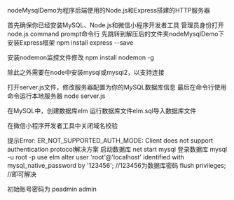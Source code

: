 nodeMysqlDemo为程序后端使用的Node.js和Express搭建的HTTP服务器

首先确保你已经安装MySQL、Node.js和微信小程序开发者工具
管理员身份打开node.js command prompt命令行
先跳转到解压后的文件夹nodeMysqlDemo下
安装Express框架
npm install express --save

安装nodemon监控文件修改
npm install nodemon -g

除此之外需要在node中安装mysql或mysql2，以支持连接

打开server.js文件，修改服务器配置为你的MySQL数据库信息
最后在命令行使用命令运行本地服务器
node server.js

在MySQL中，创建数据库elm
运行数据库文件elm.sql导入数据库文件

在微信小程序开发者工具中关闭域名校验

提示Error: ER_NOT_SUPPORTED_AUTH_MODE: Client does not support authentication protocol解决方案
启动数据库 net start mysql
登录数据库 mysql -u root -p
use elm
alter user 'root'@'localhost' identified with mysql_native_password by '123456'; //123456为数据库密码
flush privileges;  //即可解决 

初始账号密码为
peadmin
admin
